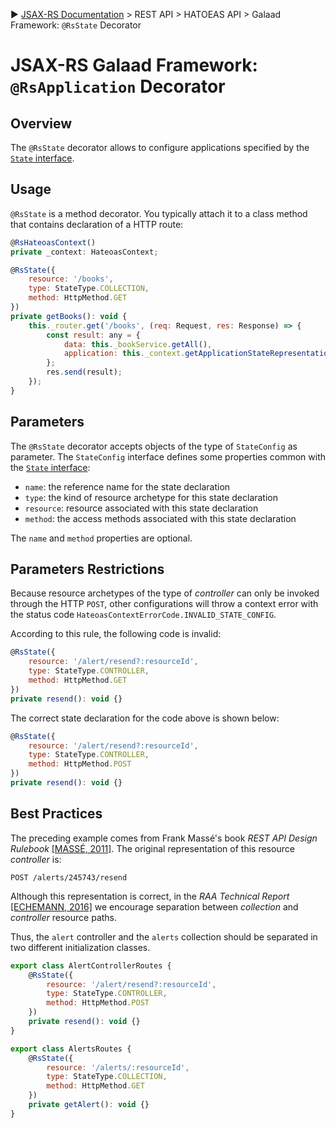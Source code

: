 :arrow_forward: [JSAX-RS Documentation](./jsax-rs-reference.md) > REST API > HATOEAS API > Galaad Framework: `@RsState` Decorator

# JSAX-RS Galaad Framework: `@RsApplication` Decorator

## Overview

The `@RsState` decorator allows to configure applications specified by the [`State` interface](./jsax-rs-state-interface.md).

## Usage

`@RsState` is a method decorator. You typically attach it to a class method that contains declaration of a HTTP route:

```javascript
@RsHateoasContext()
private _context: HateoasContext;

@RsState({
    resource: '/books',
    type: StateType.COLLECTION,
    method: HttpMethod.GET
})
private getBooks(): void {
    this._router.get('/books', (req: Request, res: Response) => {
        const result: any = {
            data: this._bookService.getAll(),
            application: this._context.getApplicationStateRepresentation('getBooks')
        };
        res.send(result);
    });
}
```

## Parameters

The `@RsState` decorator accepts objects of the type of `StateConfig` as parameter. The `StateConfig` interface defines some properties common with the [`State` interface](./jsax-rs-state-interface.md):

- `name`: the reference name for the state declaration
- `type`: the kind of resource archetype for this state declaration
- `resource`: resource associated with this state declaration
- `method`: the access methods associated with this state declaration

The `name` and `method` properties are optional.

## Parameters Restrictions

Because resource archetypes of the type of _controller_ can only be invoked through the HTTP `POST`, other configurations will throw a context error with the status code `HateoasContextErrorCode.INVALID_STATE_CONFIG`.

According to this rule, the following code is invalid:

```javascript
@RsState({
    resource: '/alert/resend?:resourceId',
    type: StateType.CONTROLLER,
    method: HttpMethod.GET
})
private resend(): void {}
```

The correct state declaration for the code above is shown below:

```javascript
@RsState({
    resource: '/alert/resend?:resourceId',
    type: StateType.CONTROLLER,
    method: HttpMethod.POST
})
private resend(): void {}
```

## Best Practices

The preceding example comes from Frank Massé's book _REST API Design Rulebook_ [[MASSÉ, 2011]](./jsax-rs-reference.md). The original representation of this resource _controller_ is: 

```
POST /alerts/245743/resend
```

Although this representation is correct, in the _RAA Technical Report_ [[ECHEMANN, 2016]](./jsax-rs-reference.md) we encourage separation between _collection_ and _controller_ resource paths.

Thus, the `alert` controller and the `alerts` collection should be separated in two different initialization classes.

```javascript
export class AlertControllerRoutes {
    @RsState({
        resource: '/alert/resend?:resourceId',
        type: StateType.CONTROLLER,
        method: HttpMethod.POST
    })
    private resend(): void {}
}
```

```javascript
export class AlertsRoutes {
    @RsState({
        resource: '/alerts/:resourceId',
        type: StateType.COLLECTION,
        method: HttpMethod.GET
    })
    private getAlert(): void {}
}
```